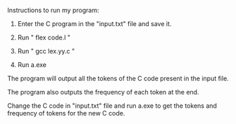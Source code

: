 Instructions to run my program:

1) Enter the C program in the "input.txt" file and save it.

2) Run " flex code.l "

3) Run " gcc lex.yy.c "

4) Run a.exe

The program will output all the tokens of the C code present in the input file.

The program also outputs the frequency of each token at the end.

Change the C code in "input.txt" file and run a.exe to get the tokens and frequency of tokens for the new C code.
